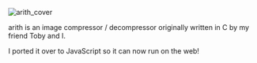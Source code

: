 ![arith_cover](https://user-images.githubusercontent.com/90987235/204076046-b4c28139-859f-4569-8866-43dacf0869be.jpg)

arith is an image compressor / decompressor originally written in C by my friend Toby and I.

I ported it over to JavaScript so it can now run on the web!
